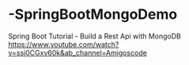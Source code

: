 # -SpringBootMongoDemo
Spring Boot Tutorial - Build a Rest Api with MongoDB
https://www.youtube.com/watch?v=ssj0CGxv60k&ab_channel=Amigoscode
